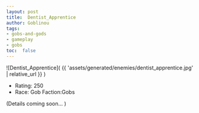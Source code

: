 ```yaml
---
layout: post
title:  Dentist_Apprentice
author: Goblinou
tags:
- gobs-and-gods
- gameplay
- gobs
toc:  false
---
```


![Dentist_Apprentice]( {{ 'assets/generated/enemies/dentist_apprentice.jpg' | relative_url }} )
- Rating: 250
- Race: Gob  Faction:Gobs

(Details coming soon... )